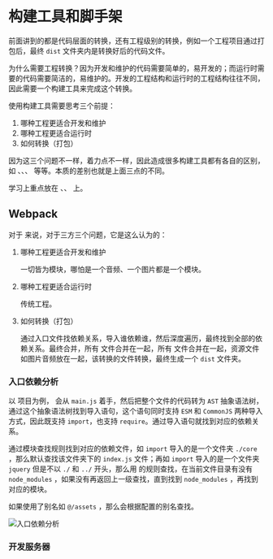 # 构建工具和脚手架

前面讲到的都是代码层面的转换，还有工程级别的转换，例如一个工程项目通过打包后，最终 `dist` 文件夹内是转换好后的代码文件。

为什么需要工程转换？因为开发和维护的代码需要简单的，易开发的；而运行时需要的代码需要简洁的，易维护的。开发的工程结构和运行时的工程结构往往不同，因此需要一个构建工具来完成这个转换。

使用构建工具需要思考三个前提：

1. 哪种工程更适合开发和维护
2. 哪种工程更适合运行时
3. 如何转换（打包）

因为这三个问题不一样，着力点不一样，因此造成很多构建工具都有各自的区别，如 <SpecialWords text="Webpack" />、<SpecialWords text="Rollup" />、<SpecialWords text="Esbuild" />、<SpecialWords text="Vite" /> 等等。本质的差别也就是上面三点的不同。

学习上重点放在 <SpecialWords text="Webpack" />、<SpecialWords text="Rollup" />、<SpecialWords text="Esbuild" /> 上。

## Webpack

对于 <SpecialWords text="Webpack" /> 来说，对于三方三个问题，它是这么认为的：

1. 哪种工程更适合开发和维护

   一切皆为模块，哪怕是一个音频、一个图片都是一个模块。

2. 哪种工程更适合运行时

   传统工程。

3. 如何转换（打包）

   通过入口文件找依赖关系，导入谁依赖谁，然后深度遍历，最终找到全部的依赖关系。最终合并，所有 <SpecialWords text="CSS" /> 文件合并在一起，所有<SpecialWords text="JavaScript" /> 文件合并在一起，资源文件如图片音频放在一起，该转换的文件转换，最终生成一个 `dist` 文件夹。

### 入口依赖分析

以 <SpecialWords text="Vue" /> 项目为例，<SpecialWords text="Webpack" /> 会从 `main.js` 着手，然后把整个文件的代码转为 `AST` 抽象语法树，通过这个抽象语法树找到导入语句，这个语句同时支持 `ESM` 和 `CommonJS` 两种导入方式，因此既支持 `import`，也支持 `require`。通过导入语句就找到对应的依赖关系。

通过模块查找规则找到对应的依赖文件，如 `import` 导入的是一个文件夹 `./core` ，那么默认查找该文件夹下的 `index.js` 文件；再如 `import` 导入的是一个文件夹 `jquery` 但是不以 `./` 和 `../` 开头，那么用 <SpecialWords text="Node" /> 的规则查找，在当前文件目录有没有 `node_modules` ，如果没有再返回上一级查找，直到找到 `node_modules` ，再找到对应的模块。

如果使用了别名如 `@/assets` ，那么会根据配置的别名查找。

![入口依赖分析](https://pic1.imgdb.cn/item/67f641fe88c538a9b5c79ab3.png)

### 开发服务器
